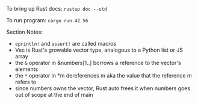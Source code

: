 To bring up Rust docs: `rustup doc --std`

To run program: `cargo run 42 56`

Section Notes: 
- `eprintln!` and `assert!` are called macros
- Vec is Rust's growable vector type, analogous to a Python list or JS array
- the `&` operator in &numbers[1..] borrows a reference to the vector's elements
- the `*` operator in *m dereferences m aka the value that the reference m refers to
- since numbers owns the vector, Rust auto frees it when numbers goes out of scope at the end of main 